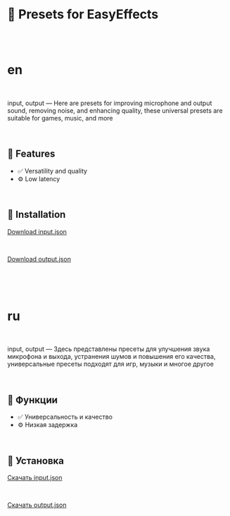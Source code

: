 # 🌟 Presets for EasyEffects


<br><br>


# en

<br>

input, output — Here are presets for improving microphone and output sound, removing noise, and enhancing quality, these universal presets are suitable for games, music, and more

<br>

## 🚀 Features

- ✅ Versatility and quality
- ⚙️ Low latency

<br>

## 🧰 Installation

[Download input.json](https://github.com/cppandpython/easyeffects/blob/main/input.json)

<br>

[Download output.json](https://github.com/cppandpython/easyeffects/blob/main/output.json)



<br><br><br>

 
# ru

<br>

input, output — Здесь представлены пресеты для улучшения звука микрофона и выхода, устранения шумов и повышения его качества, универсальные пресеты подходят для игр, музыки и многое другое

<br>

## 🚀 Функции

- ✅ Универсальность и качество
- ⚙️ Низкая задержка

<br>

## 🧰 Установка

[Скачать input.json](https://github.com/cppandpython/easyeffects/blob/main/input.json)

<br>

[Скачать output.json](https://github.com/cppandpython/easyeffects/blob/main/output.json)
